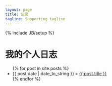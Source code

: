 ```yaml
---
layout: page
title: 记录
tagline: Supporting tagline
---
```

{% include JB/setup %}
# **我的个人日志**

<ul class="posts">
  {% for post in site.posts %}
    <li><span>{{ post.date | date_to_string }}</span> &raquo; <a href="{{ BASE_PATH }}{{ post.url }}">{{ post.title }}</a></li>
  {% endfor %}
</ul>



